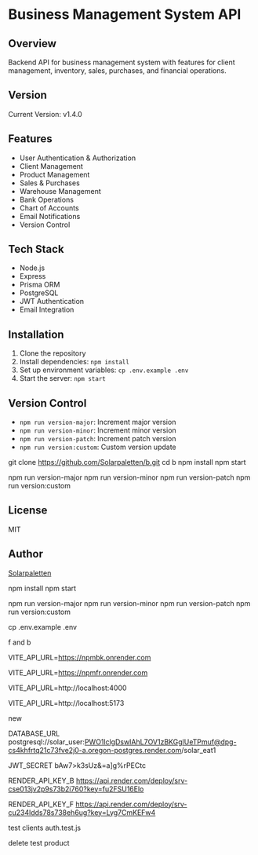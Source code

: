 # Business Management System API

## Overview

Backend API for business management system with features for client management, inventory, sales, purchases, and financial operations.

## Version

Current Version: v1.4.0

## Features

- User Authentication & Authorization
- Client Management
- Product Management
- Sales & Purchases
- Warehouse Management
- Bank Operations
- Chart of Accounts
- Email Notifications
- Version Control

## Tech Stack

- Node.js
- Express
- Prisma ORM
- PostgreSQL
- JWT Authentication
- Email Integration

## Installation

1. Clone the repository
2. Install dependencies: `npm install`
3. Set up environment variables: `cp .env.example .env`
4. Start the server: `npm start`

## Version Control

- `npm run version-major`: Increment major version
- `npm run version-minor`: Increment minor version
- `npm run version-patch`: Increment patch version
- `npm run version:custom`: Custom version update

git clone https://github.com/Solarpaletten/b.git
cd b
npm install
npm start

npm run version-major
npm run version-minor
npm run version-patch
npm run version:custom

## License

MIT

## Author

[Solarpaletten](https://github.com/Solarpaletten)

npm install
npm start

npm run version-major
npm run version-minor
npm run version-patch
npm run version:custom

cp .env.example .env

f and b

VITE_API_URL=https://npmbk.onrender.com

VITE_API_URL=https://npmfr.onrender.com

VITE_API_URL=http://localhost:4000

VITE_API_URL=http://localhost:5173

new

DATABASE_URL postgresql://solar_user:PWO1lclgDswIAhL7OV1zBKGglUeTPmuf@dpg-cs4khfrtq21c73fve2j0-a.oregon-postgres.render.com/solar_eat1


JWT_SECRET bAw7>k3sUz&=a]g%rPECtc

RENDER_API_KEY_B
https://api.render.com/deploy/srv-cse013jv2p9s73b2i760?key=fu2FSU16Elo

RENDER_API_KEY_F
https://api.render.com/deploy/srv-cu234ldds78s738eh6ug?key=Lyg7CmKEFw4

test clients auth.test.js

delete test product